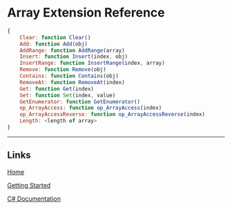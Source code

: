 # Array Extension Reference



```js
{
    Clear: function Clear()       
	Add: function Add(obj)
	AddRange: function AddRange(array)
	Insert: function Insert(index, obj)
	InsertRange: function InsertRange(index, array)
	Remove: function Remove(obj)
	Contains: function Contains(obj)
	RemoveAt: function RemoveAt(index)
	Get: function Get(index)
	Set: function Set(index, value)
	GetEnumerator: function GetEnumerator()
	op_ArrayAccess: function op_ArrayAccess(index)
	op_ArrayAccessReverse: function op_ArrayAccessReverse(index)
	Length: <length of array>
}
```
___

## Links

[Home](https://bytechkr.github.io/BadScript2/)

[Getting Started](https://bytechkr.github.io/BadScript2/GettingStarted.html)

[C# Documentation](https://bytechkr.github.io/BadScript2/reference/index.html)